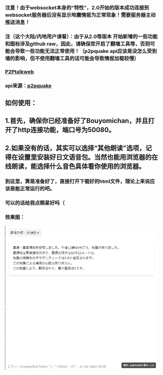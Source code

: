 ### 注意！由于websocket本身的“特性”，2.0开始的版本成功连接到websocket服务器后没有显示地震情报为正常现象！需要服务器主动推送消息！
### 注（这个大陆/内地用户请看）：由于从2.0等版本 开始新增的一些功能和图标涉及github raw，因此，请确保您开启了翻墙工具等，否则可能会导致一些功能无法正常使用！（p2pquake api应该是没怎么受到墙的影响，但不使用翻墙工具的话可能会导致情报加载较慢）
### [P2Ptalkweb](https://pulimo999.github.io/p2ptalkweb/)
### api来源：[p2pquake](https://www.p2pquake.net/develop/json_api_v2/)
## 如何使用：
## 1.首先，确保你已经准备好了Bouyomichan，并且打开了http连接功能，端口号为50080。
## 2.如果没有的话，其实可以选择“其他朗读”选项，记得在设置里安装好日文语音包。当然也能用浏览器的在线朗读，能选择什么音色具体看你使用的浏览器。
### 到这里，算是准备好了，直接打开下载好的html文件，理论上来说应该是能正常运行的吧。
### 可以的话给我点颗星好吗（
### 效果图：
![image](https://raw.githubusercontent.com/pulimo999/other/refs/heads/main/p2pquakeTalk1.0.png)
